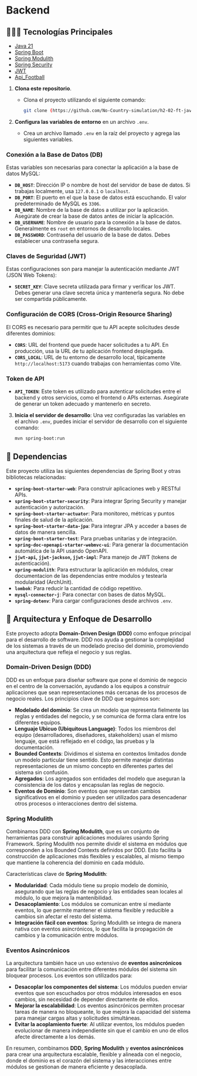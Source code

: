 # Backend

## 👩🏻‍💻 Tecnologías Principales
- [Java 21](https://www.oracle.com/java/technologies/javase/jdk21-archive-downloads.html)
- [Spring Boot](https://spring.io/projects/spring-boot)
- [Spring Modulith](https://spring.io/projects/spring-modulith)
- [Spring Security](https://spring.io/projects/spring-security)
- [JWT](https://jwt.io/)
- [Api_Football](https://api-football.com/)

1. **Clona este repositorio**.
   - Clona el proyecto utilizando el siguiente comando:
     ```bash
     git clone (https://github.com/No-Country-simulation/h2-02-ft-java-react.git)
     ```

2. **Configura las variables de entorno** en un archivo `.env`.
   - Crea un archivo llamado `.env` en la raíz del proyecto y agrega las siguientes variables.

### **Conexión a la Base de Datos (DB)**

Estas variables son necesarias para conectar la aplicación a la base de datos MySQL:

- **`DB_HOST`**: Dirección IP o nombre de host del servidor de base de datos. Si trabajas localmente, usa `127.0.0.1` o `localhost`.
- **`DB_PORT`**: El puerto en el que la base de datos está escuchando. El valor predeterminado de MySQL es `3306`.
- **`DB_NAME`**: Nombre de la base de datos a utilizar por la aplicación. Asegúrate de crear la base de datos antes de iniciar la aplicación.
- **`DB_USERNAME`**: Nombre de usuario para la conexión a la base de datos. Generalmente es `root` en entornos de desarrollo locales.
- **`DB_PASSWORD`**: Contraseña del usuario de la base de datos. Debes establecer una contraseña segura.

### **Claves de Seguridad (JWT)**

Estas configuraciones son para manejar la autenticación mediante JWT (JSON Web Tokens):

- **`SECRET_KEY`**: Clave secreta utilizada para firmar y verificar los JWT. Debes generar una clave secreta única y mantenerla segura. No debe ser compartida públicamente.

### **Configuración de CORS (Cross-Origin Resource Sharing)**

El CORS es necesario para permitir que tu API acepte solicitudes desde diferentes dominios:

- **`CORS`**: URL del frontend que puede hacer solicitudes a tu API. En producción, usa la URL de tu aplicación frontend desplegada.
- **`CORS_LOCAL`**: URL de tu entorno de desarrollo local, típicamente `http://localhost:5173` cuando trabajas con herramientas como Vite.

### **Token de API**

- **`API_TOKEN`**: Este token es utilizado para autenticar solicitudes entre el backend y otros servicios, como el frontend o APIs externas. Asegúrate de generar un token adecuado y mantenerlo en secreto.

3. **Inicia el servidor de desarrollo**:
   Una vez configuradas las variables en el archivo `.env`, puedes iniciar el servidor de desarrollo con el siguiente comando:
   ```bash
   mvn spring-boot:run

## 💾 **Dependencias**

Este proyecto utiliza las siguientes dependencias de Spring Boot y otras bibliotecas relacionadas:

- **`spring-boot-starter-web`**: Para construir aplicaciones web y RESTful APIs.
- **`spring-boot-starter-security`**: Para integrar Spring Security y manejar autenticación y autorización.
- **`spring-boot-starter-actuator`**: Para monitoreo, métricas y puntos finales de salud de la aplicación.
- **`spring-boot-starter-data-jpa`**: Para integrar JPA y acceder a bases de datos de manera sencilla.
- **`spring-boot-starter-test`**: Para pruebas unitarias y de integración.
- **`spring-doc-openapi-starter-webmvc-ui`**: Para generar la documentación automática de la API usando OpenAPI.
- **`jjwt-api`, `jjwt-jackson`, `jjwt-impl`**: Para manejo de JWT (tokens de autenticación).
- **`spring-modulith`**: Para estructurar la aplicación en módulos, crear documentacion de las dependencias entre modulos y testearla modularidad (ArchUnit).
- **`lombok`**: Para reducir la cantidad de código repetitivo.
- **`mysql-connector-j`**: Para conectar con bases de datos MySQL.
- **`spring-dotenv`**: Para cargar configuraciones desde archivos `.env`.


## 📐 **Arquitectura y Enfoque de Desarrollo**

Este proyecto adopta **Domain-Driven Design (DDD)** como enfoque principal para el desarrollo de software. DDD nos ayuda a gestionar la complejidad de los sistemas a través de un modelado preciso del dominio, promoviendo una arquitectura que refleja el negocio y sus reglas.

### **Domain-Driven Design (DDD)**

DDD es un enfoque para diseñar software que pone el dominio de negocio en el centro de la conversación, ayudando a los equipos a construir aplicaciones que sean representaciones más cercanas de los procesos de negocio reales. Los principios clave de DDD que seguimos son:

- **Modelado del dominio**: Se crea un modelo que representa fielmente las reglas y entidades del negocio, y se comunica de forma clara entre los diferentes equipos.
- **Lenguaje Ubicuo (Ubiquitous Language)**: Todos los miembros del equipo (desarrolladores, diseñadores, stakeholders) usan el mismo lenguaje, que está reflejado en el código, las pruebas y la documentación.
- **Bounded Contexts**: Dividimos el sistema en contextos limitados donde un modelo particular tiene sentido. Esto permite manejar distintas representaciones de un mismo concepto en diferentes partes del sistema sin confusión.
- **Agregados**: Los agregados son entidades del modelo que aseguran la consistencia de los datos y encapsulan las reglas de negocio.
- **Eventos de Dominio**: Son eventos que representan cambios significativos en el dominio y pueden ser utilizados para desencadenar otros procesos o interacciones dentro del sistema.

### **Spring Modulith**

Combinamos DDD con **Spring Modulith**, que es un conjunto de herramientas para construir aplicaciones modulares usando Spring Framework. Spring Modulith nos permite dividir el sistema en módulos que corresponden a los Bounded Contexts definidos por DDD. Esto facilita la construcción de aplicaciones más flexibles y escalables, al mismo tiempo que mantiene la coherencia del dominio en cada módulo.

Características clave de **Spring Modulith**:

- **Modularidad**: Cada módulo tiene su propio modelo de dominio, asegurando que las reglas de negocio y las entidades sean locales al módulo, lo que mejora la mantenibilidad.
- **Desacoplamiento**: Los módulos se comunican entre sí mediante eventos, lo que permite mantener el sistema flexible y reducible a cambios sin afectar el resto del sistema.
- **Integración fácil con eventos**: Spring Modulith se integra de manera nativa con eventos asincrónicos, lo que facilita la propagación de cambios y la comunicación entre módulos.

### **Eventos Asincrónicos**

La arquitectura también hace un uso extensivo de **eventos asincrónicos** para facilitar la comunicación entre diferentes módulos del sistema sin bloquear procesos. Los eventos son utilizados para:

- **Desacoplar los componentes del sistema**: Los módulos pueden enviar eventos que son escuchados por otros módulos interesados en esos cambios, sin necesidad de depender directamente de ellos.
- **Mejorar la escalabilidad**: Los eventos asincrónicos permiten procesar tareas de manera no bloqueante, lo que mejora la capacidad del sistema para manejar cargas altas y solicitudes simultáneas.
- **Evitar la acoplamiento fuerte**: Al utilizar eventos, los módulos pueden evolucionar de manera independiente sin que el cambio en uno de ellos afecte directamente a los demás.

En resumen, combinamos **DDD**, **Spring Modulith** y **eventos asincrónicos** para crear una arquitectura escalable, flexible y alineada con el negocio, donde el dominio es el corazón del sistema y las interacciones entre módulos se gestionan de manera eficiente y desacoplada.
